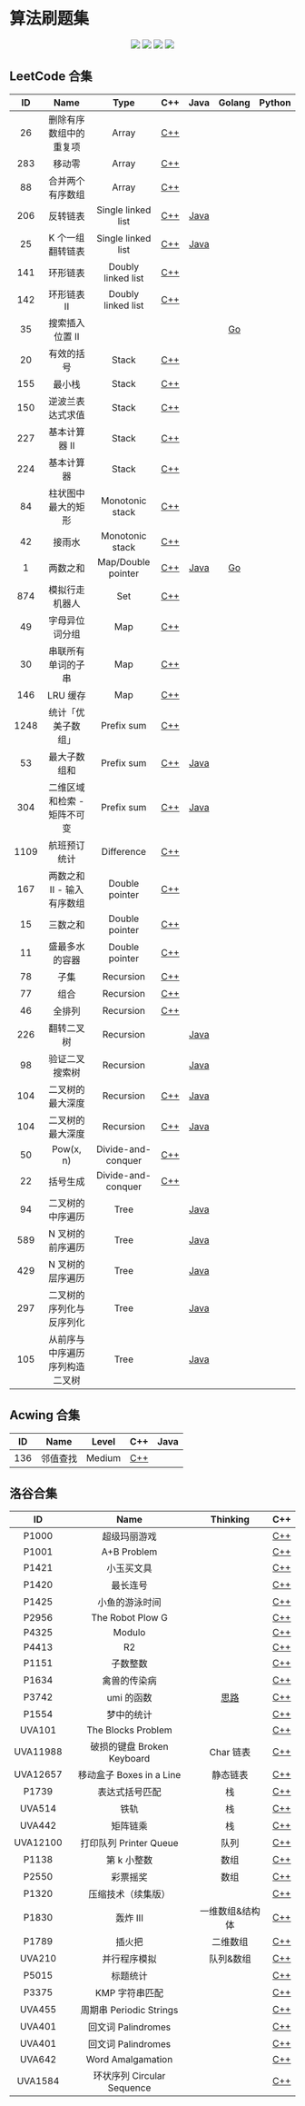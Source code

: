 # 算法刷题集

<p align="center">
<img src="https://img.shields.io/badge/language-C++-green?style=for-the-badge">
<img src="https://img.shields.io/badge/language-golang-6BACF9?style=for-the-badge">
<img src="https://img.shields.io/badge/language-java-yellow?style=for-the-badge">
<img src="https://img.shields.io/badge/language-python-blue?style=for-the-badge">
</p>

## LeetCode 合集

|  ID  |              Name              |        Type        |            C++             |               Java               |        Golang         | Python |
| :--: | :----------------------------: | :----------------: | :------------------------: | :------------------------------: | :-------------------: | ------ |
|  26  |     删除有序数组中的重复项     |       Array        |  [C++](L-26-cpp/main.cpp)  |                                  |                       |        |
| 283  |             移动零             |       Array        | [C++](L-283-cpp/main.cpp)  |                                  |                       |        |
|  88  |        合并两个有序数组        |       Array        |  [C++](L-88-cpp/main.cpp)  |                                  |                       |        |
| 206  |            反转链表            | Single linked list | [C++](L-206-cpp/main.cpp)  | [Java](L-206-java/src/Main.java) |                       |        |
|  25  |        K 个一组翻转链表        | Single linked list |  [C++](L-25-cpp/main.cpp)  | [Java](L-25-java/src/Main.java)  |                       |        |
| 141  |            环形链表            | Doubly linked list | [C++](L-141-cpp/main.cpp)  |                                  |                       |        |
| 142  |          环形链表 II           | Doubly linked list | [C++](L-142-cpp/main.cpp)  |                                  |                       |        |
|  35  |        搜索插入位置 II         |                    |                            |                                  | [Go](L-35-go/main.go) |        |
|  20  |           有效的括号           |       Stack        |  [C++](L-20-cpp/main.cpp)  |                                  |                       |        |
| 155  |             最小栈             |       Stack        | [C++](L-155-cpp/main.cpp)  |                                  |                       |        |
| 150  |        逆波兰表达式求值        |       Stack        | [C++](L-150-cpp/main.cpp)  |                                  |                       |        |
| 227  |         基本计算器 II          |       Stack        | [C++](L-227-cpp/main.cpp)  |                                  |                       |        |
| 224  |           基本计算器           |       Stack        | [C++](L-224-cpp/main.cpp)  |                                  |                       |        |
|  84  |       柱状图中最大的矩形       |  Monotonic stack   |  [C++](L-84-cpp/main.cpp)  |                                  |                       |        |
|  42  |             接雨水             |  Monotonic stack   |  [C++](L-42-cpp/main.cpp)  |                                  |                       |        |
|  1   |            两数之和            | Map/Double pointer |  [C++](L-1-cpp/main.cpp)   |  [Java](L-1-java/src/Main.java)  | [Go](L-1-go/main.go)  |        |
| 874  |         模拟行走机器人         |        Set         | [C++](L-874-cpp/main.cpp)  |                                  |                       |        |
|  49  |         字母异位词分组         |        Map         |  [C++](L-49-cpp/main.cpp)  |                                  |                       |        |
|  30  |       串联所有单词的子串       |        Map         |  [C++](L-30-cpp/main.cpp)  |                                  |                       |        |
| 146  |            LRU 缓存            |        Map         | [C++](L-146-cpp/main.cpp)  |                                  |                       |        |
| 1248 |       统计「优美子数组」       |     Prefix sum     | [C++](L-1248-cpp/main.cpp) |                                  |                       |        |
|  53  |          最大子数组和          |     Prefix sum     |  [C++](L-53-cpp/main.cpp)  | [Java](L-53-java/src/Main.java)  |                       |        |
| 304  |  二维区域和检索 - 矩阵不可变   |     Prefix sum     | [C++](L-304-cpp/main.cpp)  | [Java](L-304-java/src/Main.java) |                       |        |
| 1109 |          航班预订统计          |     Difference     | [C++](L-1109-cpp/main.cpp) |                                  |                       |        |
| 167  |   两数之和 II - 输入有序数组   |   Double pointer   | [C++](L-167-cpp/main.cpp)  |                                  |                       |        |
|  15  |            三数之和            |   Double pointer   |  [C++](L-15-cpp/main.cpp)  |                                  |                       |        |
|  11  |         盛最多水的容器         |   Double pointer   |  [C++](L-11-cpp/main.cpp)  |                                  |                       |        |
|  78  |              子集              |     Recursion      |  [C++](L-78-cpp/main.cpp)  |                                  |                       |        |
|  77  |              组合              |     Recursion      |  [C++](L-77-cpp/main.cpp)  |                                  |                       |        |
|  46  |             全排列             |     Recursion      |  [C++](L-46-cpp/main.cpp)  |                                  |                       |        |
| 226  |           翻转二叉树           |     Recursion      |                            | [Java](L-226-java/src/Main.java) |                       |        |
|  98  |         验证二叉搜索树         |     Recursion      |                            | [Java](L-98-java/src/Main.java)  |                       |        |
| 104  |        二叉树的最大深度        |     Recursion      | [C++](L-104-cpp/main.cpp)  | [Java](L-104-java/src/Main.java) |                       |        |
| 104  |        二叉树的最大深度        |     Recursion      | [C++](L-104-cpp/main.cpp)  | [Java](L-104-java/src/Main.java) |                       |        |
|  50  |           Pow(x, n)            | Divide-and-conquer |  [C++](L-50-cpp/main.cpp)  |                                  |                       |        |
|  22  |            括号生成            | Divide-and-conquer |  [C++](L-22-cpp/main.cpp)  |                                  |                       |        |
|  94  |        二叉树的中序遍历        |        Tree        |                            | [Java](L-94-java/src/Main.java)  |                       |        |
| 589  |        N 叉树的前序遍历        |        Tree        |                            | [Java](L-589-java/src/Main.java) |                       |        |
| 429  |        N 叉树的层序遍历        |        Tree        |                            | [Java](L-429-java/src/Main.java) |                       |        |
| 297  |    二叉树的序列化与反序列化    |        Tree        |                            | [Java](L-297-java/src/Main.java) |                       |        |
| 105  | 从前序与中序遍历序列构造二叉树 |        Tree        |                            | [Java](L-105-java/src/Main.java) |                       |        |

## Acwing 合集

| ID  |   Name   | Level  |           C++            | Java |
| :-: | :------: | :----: | :----------------------: | :--: |
| 136 | 邻值查找 | Medium | [C++](L-25-cpp/main.cpp) |      |

## 洛谷合集

|    ID    |            Name            |         Thinking          |             C++              |
| :------: | :------------------------: | :-----------------------: | :--------------------------: |
|  P1000   |        超级玛丽游戏        |                           |  [C++](P1000-cpp/main.cpp)   |
|  P1001   |        A+B Problem         |                           |  [C++](P1001-cpp/main.cpp)   |
|  P1421   |         小玉买文具         |                           |  [C++](P1421-cpp/main.cpp)   |
|  P1420   |          最长连号          |                           |  [C++](P1420-cpp/main.cpp)   |
|  P1425   |       小鱼的游泳时间       |                           |  [C++](P1425-cpp/main.cpp)   |
|  P2956   |      The Robot Plow G      |                           |  [C++](P2956-cpp/main.cpp)   |
|  P4325   |           Modulo           |                           |  [C++](P4325-cpp/main.cpp)   |
|  P4413   |             R2             |                           |  [C++](P4413-cpp/main.cpp)   |
|  P1151   |          子数整数          |                           |  [C++](P1151-cpp/main.cpp)   |
|  P1634   |        禽兽的传染病        |                           |  [C++](P1634-cpp/main.cpp)   |
|  P3742   |         umi 的函数         | [思路](P3742-cpp/IDEA.md) |  [C++](P3742-cpp/main.cpp)   |
|  P1554   |         梦中的统计         |                           |  [C++](P1554-cpp/main.cpp)   |
|  UVA101  |     The Blocks Problem     |                           |  [C++](UVA101-cpp/main.cpp)  |
| UVA11988 | 破损的键盘 Broken Keyboard |         Char 链表         | [C++](UVA11988-cpp/main.cpp) |
| UVA12657 |  移动盒子 Boxes in a Line  |         静态链表          | [C++](UVA12657-cpp/main.cpp) |
|  P1739   |       表达式括号匹配       |            栈             |  [C++](P1739-cpp/main.cpp)   |
|  UVA514  |            铁轨            |            栈             |  [C++](UVA514-cpp/main.cpp)  |
|  UVA442  |          矩阵链乘          |            栈             |  [C++](UVA442-cpp/main.cpp)  |
| UVA12100 |   打印队列 Printer Queue   |           队列            | [C++](UVA12100-cpp/main.cpp) |
|  P1138   |        第 k 小整数         |           数组            |  [C++](P1138-cpp/main.cpp)   |
|  P2550   |          彩票摇奖          |           数组            |  [C++](P1138-cpp/main.cpp)   |
|  P1320   |     压缩技术（续集版）     |                           |  [C++](P1320-cpp/main.cpp)   |
|  P1830   |          轰炸 III          |      一维数组&结构体      |  [C++](P1830-cpp/main.cpp)   |
|  P1789   |           插火把           |         二维数组          |  [C++](P1789-cpp/main.cpp)   |
|  UVA210  |        并行程序模拟        |         队列&数组         |  [C++](UVA210-cpp/main.cpp)  |
|  P5015   |          标题统计          |                           |  [C++](P5015-cpp/main.cpp)   |
|  P3375   |       KMP 字符串匹配       |                           |  [C++](P3375-cpp/main.cpp)   |
|  UVA455  |  周期串 Periodic Strings   |                           |  [C++](UVA455-cpp/main.cpp)  |
|  UVA401  |     回文词 Palindromes     |                           |  [C++](UVA401-cpp/main.cpp)  |
|  UVA401  |     回文词 Palindromes     |                           |  [C++](UVA401-cpp/main.cpp)  |
|  UVA642  |     Word Amalgamation      |                           |  [C++](UVA642-cpp/main.cpp)  |
| UVA1584  | 环状序列 Circular Sequence |                           | [C++](UVA1584-cpp/main.cpp)  |
